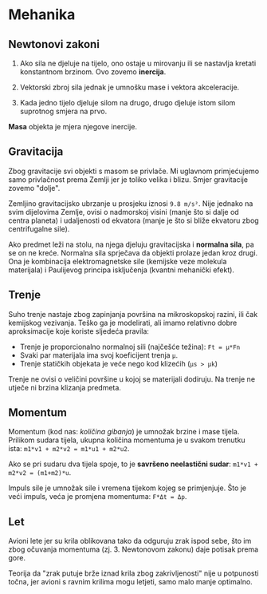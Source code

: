 # Mehanika

## Newtonovi zakoni

1. Ako sila ne djeluje na tijelo, ono ostaje u mirovanju ili se nastavlja kretati konstantnom brzinom. Ovo zovemo **inercija**.

2. Vektorski zbroj sila jednak je umnošku mase i vektora akceleracije.

3. Kada jedno tijelo djeluje silom na drugo, drugo djeluje istom silom suprotnog smjera na prvo.

**Masa** objekta je mjera njegove inercije.

## Gravitacija

Zbog gravitacije svi objekti s masom se privlače. Mi uglavnom primjećujemo samo privlačnost prema Zemlji jer je toliko velika i blizu. Smjer gravitacije zovemo "dolje".

Zemljino gravitacijsko ubrzanje u prosjeku iznosi `9.8 m/s²`. Nije jednako na svim dijelovima Zemlje, ovisi o nadmorskoj visini (manje što si dalje od centra planeta) i udaljenosti od ekvatora (manje je što si bliže ekvatoru zbog centrifugalne sile).

Ako predmet leži na stolu, na njega djeluju gravitacijska i **normalna sila**, pa se on ne kreće. Normalna sila sprječava da objekti prolaze jedan kroz drugi. Ona je kombinacija elektromagnetske sile (kemijske veze molekula materijala) i Paulijevog principa isključenja (kvantni mehanički efekt).

## Trenje

Suho trenje nastaje zbog zapinjanja površina na mikroskopskoj razini, ili čak kemijskog vezivanja. Teško ga je modelirati, ali imamo relativno dobre aproksimacije koje koriste sljedeća pravila:
- Trenje je proporcionalno normalnoj sili (najčešće težina): `Ft = μ*Fn`
- Svaki par materijala ima svoj koeficijent trenja `μ`.
- Trenje statičkih objekata je veće nego kod klizećih (`μs > μk`)

Trenje ne ovisi o veličini površine u kojoj se materijali dodiruju. Na trenje ne utječe ni brzina klizanja predmeta.

## Momentum

Momentum (kod nas: *količina gibanja*) je umnožak brzine i mase tijela. Prilikom sudara tijela, ukupna količina momentuma je u svakom trenutku ista: `m1*v1 + m2*v2 = m1*u1 + m2*u2`.

Ako se pri sudaru dva tijela spoje, to je **savršeno neelastični sudar**: `m1*v1 + m2*v2 = (m1+m2)*u`.

Impuls sile je umnožak sile i vremena tijekom kojeg se primjenjuje. Što je veći impuls, veća je promjena momentuma: `F*Δt = Δp`.

## Let

Avioni lete jer su krila oblikovana tako da odguruju zrak ispod sebe, što im zbog očuvanja momentuma (zj. 3. Newtonovom zakonu) daje potisak prema gore.

Teorija da "zrak putuje brže iznad krila zbog zakrivljenosti" nije u potpunosti točna, jer avioni s ravnim krilima mogu letjeti, samo malo manje optimalno.


